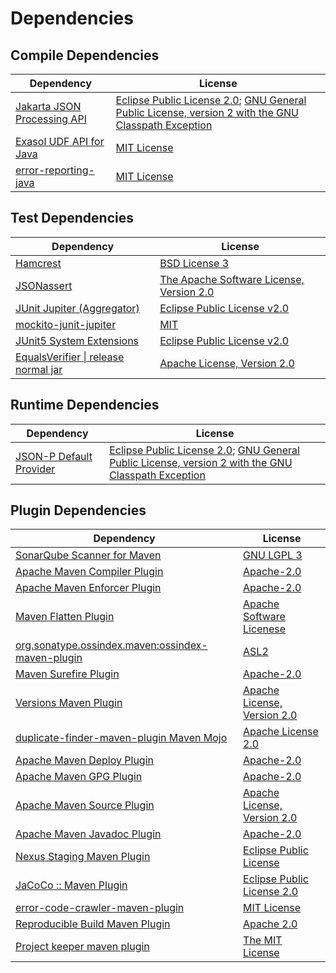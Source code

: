 <!-- @formatter:off -->
# Dependencies

## Compile Dependencies

| Dependency                       | License                                                                                                      |
| -------------------------------- | ------------------------------------------------------------------------------------------------------------ |
| [Jakarta JSON Processing API][0] | [Eclipse Public License 2.0][1]; [GNU General Public License, version 2 with the GNU Classpath Exception][2] |
| [Exasol UDF API for Java][3]     | [MIT License][4]                                                                                             |
| [error-reporting-java][5]        | [MIT License][6]                                                                                             |

## Test Dependencies

| Dependency                                 | License                                        |
| ------------------------------------------ | ---------------------------------------------- |
| [Hamcrest][7]                              | [BSD License 3][8]                             |
| [JSONassert][9]                            | [The Apache Software License, Version 2.0][10] |
| [JUnit Jupiter (Aggregator)][11]           | [Eclipse Public License v2.0][12]              |
| [mockito-junit-jupiter][13]                | [MIT][14]                                      |
| [JUnit5 System Extensions][15]             | [Eclipse Public License v2.0][16]              |
| [EqualsVerifier \| release normal jar][17] | [Apache License, Version 2.0][18]              |

## Runtime Dependencies

| Dependency                   | License                                                                                                      |
| ---------------------------- | ------------------------------------------------------------------------------------------------------------ |
| [JSON-P Default Provider][0] | [Eclipse Public License 2.0][1]; [GNU General Public License, version 2 with the GNU Classpath Exception][2] |

## Plugin Dependencies

| Dependency                                              | License                           |
| ------------------------------------------------------- | --------------------------------- |
| [SonarQube Scanner for Maven][19]                       | [GNU LGPL 3][20]                  |
| [Apache Maven Compiler Plugin][21]                      | [Apache-2.0][18]                  |
| [Apache Maven Enforcer Plugin][22]                      | [Apache-2.0][18]                  |
| [Maven Flatten Plugin][23]                              | [Apache Software Licenese][18]    |
| [org.sonatype.ossindex.maven:ossindex-maven-plugin][24] | [ASL2][10]                        |
| [Maven Surefire Plugin][25]                             | [Apache-2.0][18]                  |
| [Versions Maven Plugin][26]                             | [Apache License, Version 2.0][18] |
| [duplicate-finder-maven-plugin Maven Mojo][27]          | [Apache License 2.0][28]          |
| [Apache Maven Deploy Plugin][29]                        | [Apache-2.0][18]                  |
| [Apache Maven GPG Plugin][30]                           | [Apache-2.0][18]                  |
| [Apache Maven Source Plugin][31]                        | [Apache License, Version 2.0][18] |
| [Apache Maven Javadoc Plugin][32]                       | [Apache-2.0][18]                  |
| [Nexus Staging Maven Plugin][33]                        | [Eclipse Public License][34]      |
| [JaCoCo :: Maven Plugin][35]                            | [Eclipse Public License 2.0][36]  |
| [error-code-crawler-maven-plugin][37]                   | [MIT License][38]                 |
| [Reproducible Build Maven Plugin][39]                   | [Apache 2.0][10]                  |
| [Project keeper maven plugin][40]                       | [The MIT License][41]             |

[0]: https://github.com/eclipse-ee4j/jsonp
[1]: https://projects.eclipse.org/license/epl-2.0
[2]: https://projects.eclipse.org/license/secondary-gpl-2.0-cp
[3]: https://github.com/exasol/udf-api-java/
[4]: https://github.com/exasol/udf-api-java/blob/main/LICENSE
[5]: https://github.com/exasol/error-reporting-java/
[6]: https://github.com/exasol/error-reporting-java/blob/main/LICENSE
[7]: http://hamcrest.org/JavaHamcrest/
[8]: http://opensource.org/licenses/BSD-3-Clause
[9]: https://github.com/skyscreamer/JSONassert
[10]: http://www.apache.org/licenses/LICENSE-2.0.txt
[11]: https://junit.org/junit5/
[12]: https://www.eclipse.org/legal/epl-v20.html
[13]: https://github.com/mockito/mockito
[14]: https://opensource.org/licenses/MIT
[15]: https://github.com/itsallcode/junit5-system-extensions
[16]: http://www.eclipse.org/legal/epl-v20.html
[17]: https://www.jqno.nl/equalsverifier
[18]: https://www.apache.org/licenses/LICENSE-2.0.txt
[19]: http://sonarsource.github.io/sonar-scanner-maven/
[20]: http://www.gnu.org/licenses/lgpl.txt
[21]: https://maven.apache.org/plugins/maven-compiler-plugin/
[22]: https://maven.apache.org/enforcer/maven-enforcer-plugin/
[23]: https://www.mojohaus.org/flatten-maven-plugin/
[24]: https://sonatype.github.io/ossindex-maven/maven-plugin/
[25]: https://maven.apache.org/surefire/maven-surefire-plugin/
[26]: https://www.mojohaus.org/versions/versions-maven-plugin/
[27]: https://basepom.github.io/duplicate-finder-maven-plugin
[28]: http://www.apache.org/licenses/LICENSE-2.0.html
[29]: https://maven.apache.org/plugins/maven-deploy-plugin/
[30]: https://maven.apache.org/plugins/maven-gpg-plugin/
[31]: https://maven.apache.org/plugins/maven-source-plugin/
[32]: https://maven.apache.org/plugins/maven-javadoc-plugin/
[33]: http://www.sonatype.com/public-parent/nexus-maven-plugins/nexus-staging/nexus-staging-maven-plugin/
[34]: http://www.eclipse.org/legal/epl-v10.html
[35]: https://www.jacoco.org/jacoco/trunk/doc/maven.html
[36]: https://www.eclipse.org/legal/epl-2.0/
[37]: https://github.com/exasol/error-code-crawler-maven-plugin/
[38]: https://github.com/exasol/error-code-crawler-maven-plugin/blob/main/LICENSE
[39]: http://zlika.github.io/reproducible-build-maven-plugin
[40]: https://github.com/exasol/project-keeper/
[41]: https://github.com/exasol/project-keeper/blob/main/LICENSE
